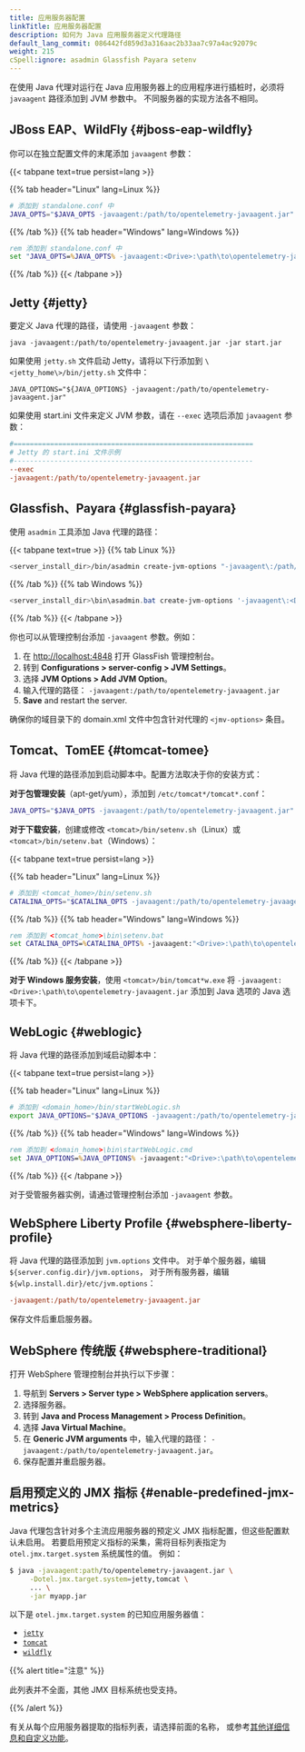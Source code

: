 ```yaml
---
title: 应用服务器配置
linkTitle: 应用服务器配置
description: 如何为 Java 应用服务器定义代理路径
default_lang_commit: 086442fd859d3a316aac2b33aa7c97a4ac92079c
weight: 215
cSpell:ignore: asadmin Glassfish Payara setenv
---
```


在使用 Java 代理对运行在 Java 应用服务器上的应用程序进行插桩时，必须将 `javaagent` 路径添加到 JVM 参数中。
不同服务器的实现方法各不相同。

## JBoss EAP、WildFly {#jboss-eap-wildfly}

你可以在独立配置文件的末尾添加 `javaagent` 参数：

{{< tabpane text=true persist=lang >}}

{{% tab header="Linux" lang=Linux %}}

```sh
# 添加到 standalone.conf 中
JAVA_OPTS="$JAVA_OPTS -javaagent:/path/to/opentelemetry-javaagent.jar"
```

{{% /tab %}} {{% tab header="Windows" lang=Windows %}}

```bat
rem 添加到 standalone.conf 中
set "JAVA_OPTS=%JAVA_OPTS% -javaagent:<Drive>:\path\to\opentelemetry-javaagent.jar"
```

{{% /tab %}} {{< /tabpane >}}

## Jetty {#jetty}

要定义 Java 代理的路径，请使用 `-javaagent` 参数：

```shell
java -javaagent:/path/to/opentelemetry-javaagent.jar -jar start.jar
```

如果使用 `jetty.sh` 文件启动 Jetty，请将以下行添加到 `\<jetty_home\>/bin/jetty.sh` 文件中：

```shell
JAVA_OPTIONS="${JAVA_OPTIONS} -javaagent:/path/to/opentelemetry-javaagent.jar"
```

如果使用 start.ini 文件来定义 JVM 参数，请在 `--exec` 选项后添加 `javaagent` 参数：

```ini
#===========================================================
# Jetty 的 start.ini 文件示例
#-----------------------------------------------------------
--exec
-javaagent:/path/to/opentelemetry-javaagent.jar
```

## Glassfish、Payara {#glassfish-payara}

使用 `asadmin` 工具添加 Java 代理的路径：

{{< tabpane text=true >}} {{% tab Linux %}}

```sh
<server_install_dir>/bin/asadmin create-jvm-options "-javaagent\:/path/to/opentelemetry-javaagent.jar"
```

{{% /tab %}} {{% tab Windows %}}

```powershell
<server_install_dir>\bin\asadmin.bat create-jvm-options '-javaagent\:<Drive>\:\\path\\to\\opentelemetry-javaagent.jar'
```

{{% /tab %}} {{< /tabpane >}}

你也可以从管理控制台添加 `-javaagent` 参数。例如：

1.  在 <http://localhost:4848> 打开 GlassFish 管理控制台。
2.  转到 **Configurations > server-config > JVM Settings**。
3.  选择 **JVM Options > Add JVM Option**。
4.  输入代理的路径：
    `-javaagent:/path/to/opentelemetry-javaagent.jar`
5.  **Save** and restart the server.

确保你的域目录下的 domain.xml 文件中包含针对代理的 `<jmv-options>` 条目。

## Tomcat、TomEE {#tomcat-tomee}

将 Java 代理的路径添加到启动脚本中。配置方法取决于你的安装方式：

**对于包管理安装**（apt-get/yum），添加到 `/etc/tomcat*/tomcat*.conf`：

```sh
JAVA_OPTS="$JAVA_OPTS -javaagent:/path/to/opentelemetry-javaagent.jar"
```

**对于下载安装**，创建或修改 `<tomcat>/bin/setenv.sh`（Linux）或 `<tomcat>/bin/setenv.bat`（Windows）：

{{< tabpane text=true persist=lang >}}

{{% tab header="Linux" lang=Linux %}}

```sh
# 添加到 <tomcat_home>/bin/setenv.sh
CATALINA_OPTS="$CATALINA_OPTS -javaagent:/path/to/opentelemetry-javaagent.jar"
```

{{% /tab %}} {{% tab header="Windows" lang=Windows %}}

```bat
rem 添加到 <tomcat_home>\bin\setenv.bat
set CATALINA_OPTS=%CATALINA_OPTS% -javaagent:"<Drive>:\path\to\opentelemetry-javaagent.jar"
```

{{% /tab %}} {{< /tabpane >}}

**对于 Windows 服务安装**，使用 `<tomcat>/bin/tomcat*w.exe` 将 `-javaagent:<Drive>:\path\to\opentelemetry-javaagent.jar` 添加到 Java 选项的 Java 选项卡下。

## WebLogic {#weblogic}

将 Java 代理的路径添加到域启动脚本中：

{{< tabpane text=true persist=lang >}}

{{% tab header="Linux" lang=Linux %}}

```sh
# 添加到 <domain_home>/bin/startWebLogic.sh
export JAVA_OPTIONS="$JAVA_OPTIONS -javaagent:/path/to/opentelemetry-javaagent.jar"
```

{{% /tab %}} {{% tab header="Windows" lang=Windows %}}

```bat
rem 添加到 <domain_home>\bin\startWebLogic.cmd
set JAVA_OPTIONS=%JAVA_OPTIONS% -javaagent:"<Drive>:\path\to\opentelemetry-javaagent.jar"
```

{{% /tab %}} {{< /tabpane >}}

对于受管服务器实例，请通过管理控制台添加 `-javaagent` 参数。

## WebSphere Liberty Profile {#websphere-liberty-profile}

将 Java 代理的路径添加到 `jvm.options` 文件中。
对于单个服务器，编辑 `${server.config.dir}/jvm.options`，
对于所有服务器，编辑 `${wlp.install.dir}/etc/jvm.options`：

```ini
-javaagent:/path/to/opentelemetry-javaagent.jar
```

保存文件后重启服务器。

## WebSphere 传统版 {#websphere-traditional}

打开 WebSphere 管理控制台并执行以下步骤：

<!-- markdownlint-disable blanks-around-fences -->

1.  导航到 **Servers > Server type > WebSphere application servers**。
2.  选择服务器。
3.  转到 **Java and Process Management > Process Definition**。
4.  选择 **Java Virtual Machine**。
5.  在 **Generic JVM arguments** 中，输入代理的路径：
    `-javaagent:/path/to/opentelemetry-javaagent.jar`。
6.  保存配置并重启服务器。

## 启用预定义的 JMX 指标 {#enable-predefined-jmx-metrics}

Java 代理包含针对多个主流应用服务器的预定义 JMX 指标配置，但这些配置默认未启用。
若要启用预定义指标的采集，需将目标列表指定为 `otel.jmx.target.system` 系统属性的值。
例如：

```bash
$ java -javaagent:path/to/opentelemetry-javaagent.jar \
     -Dotel.jmx.target.system=jetty,tomcat \
     ... \
     -jar myapp.jar
```

以下是 `otel.jmx.target.system` 的已知应用服务器值：

- [`jetty`](https://github.com/open-telemetry/opentelemetry-java-instrumentation/blob/main/instrumentation/jmx-metrics/library/jetty.md)
- [`tomcat`](https://github.com/open-telemetry/opentelemetry-java-instrumentation/blob/main/instrumentation/jmx-metrics/library/tomcat.md)
- [`wildfly`](https://github.com/open-telemetry/opentelemetry-java-instrumentation/blob/main/instrumentation/jmx-metrics/library/wildfly.md)

{{% alert title="注意" %}}

此列表并不全面，其他 JMX 目标系统也受支持。

{{% /alert %}}

有关从每个应用服务器提取的指标列表，请选择前面的名称，
或参考[其他详细信息和自定义功能](https://github.com/open-telemetry/opentelemetry-java-instrumentation/tree/main/instrumentation/jmx-metrics#predefined-metrics)。
